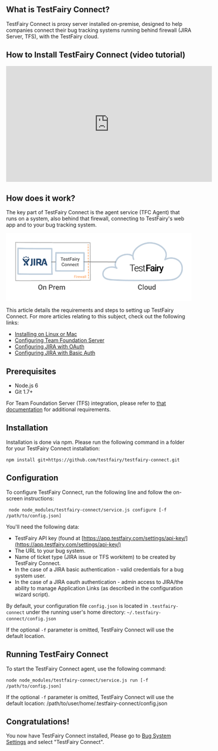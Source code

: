 
## What is TestFairy Connect?

TestFairy Connect is proxy server installed on-premise, designed to help companies connect their bug tracking systems running behind firewall (JIRA Server, TFS), with the TestFairy cloud.

## How to Install TestFairy Connect (video tutorial)

<iframe width="560" height="315" src="https://www.youtube.com/embed/SdEHd8jNsOM" frameborder="0" allowfullscreen></iframe>


## How does it work?

The key part of TestFairy Connect is the agent service (TFC Agent) that runs on a system, also behind that firewall, connecting to TestFairy's web app and to your bug tracking system.

![Overview](/img/testfairy-connect/0-overview.png)

This article details the requirements and steps to setting up TestFairy Connect. 
For more articles relating to this subject, check out the following links:

- [Installing on Linux or Mac](/TestFairy_Connect/Installing_on_Linux_or_Mac.html)
- [Configuring Team Foundation Server](/TestFairy_Connect/Configuring_TFS.html)
- [Configuring JIRA with OAuth](/TestFairy_Connect/Configuring_JIRA_with_OAuth.html)
- [Configuring JIRA with Basic Auth](/TestFairy_Connect/Configuring_JIRA.html)


## Prerequisites
* Node.js 6
* Git 1.7+

For Team Foundation Server (TFS) integration, please refer to [that documentation](https://docs.testfairy.com/TestFairy_Connect/Configuring_TFS.html) for additional requirements. 

## Installation

Installation is done via npm. Please run the following command in a folder for your TestFairy Connect installation:

 ```
 npm install git+https://github.com/testfairy/testfairy-connect.git
 ```

## Configuration

To configure TestFairy Connect, run the following line and follow the on-screen instructions:
```
 node node_modules/testfairy-connect/service.js configure [-f /path/to/config.json]
```

You'll need the following data:

* TestFairy API key (found at [https://app.testfairy.com/settings/api-key/](https://app.testfairy.com/settings/api-key/)
* The URL to your bug system.
* Name of ticket type (JIRA issue or TFS workitem) to be created by TestFairy Connect.
* In the case of a JIRA basic authentication - valid credentials for a bug system user.
* In the case of a JIRA oauth authentication - admin access to JIRA/the ability to manage Application Links (as described in the configuration wizard script).

By default, your configuration file `config.json` is located in `.testfairy-connect` under the running user's home directory: `~/.testfairy-connect/config.json`

If the optional `-f` parameter is omitted, TestFairy Connect will use the default location.

## Running TestFairy Connect

To start the TestFairy Connect agent, use the following command:

 ```
 node node_modules/testfairy-connect/service.js run [-f /path/to/config.json]
 ```
If the optional `-f` parameter is omitted, TestFairy Connect will use the default location: /path/to/user/home/.testfairy-connect/config.json
    

## Congratulations!

You now have TestFairy Connect installed,
Please go to [Bug System Settings](https://app.testfairy.com/settings/bug-system/) and select "TestFairy Connect".


